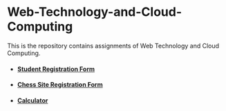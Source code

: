 # Web-Technology-and-Cloud-Computing
This is the repository contains assignments of Web Technology and Cloud Computing.

- #### [Student Registration Form](https://sagarsikchi.github.io/Web-Technology-and-Cloud-Computing/Student%20Registration%20Form/index.html)
- #### [Chess Site Registration Form](https://sagarsikchi.github.io/Web-Technology-and-Cloud-Computing/Chess%20Site%20Registration%20Form/index.html)
- #### [Calculator](https://sagarsikchi.github.io/Web-Technology-and-Cloud-Computing/Simple%20Calculator/index.html)
